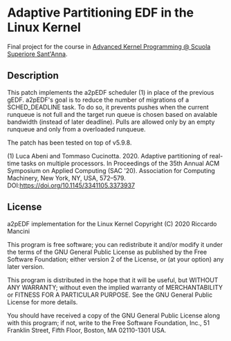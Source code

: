 # Adaptive Partitioning EDF in the Linux Kernel
Final project for the course in [Advanced Kernel Programming @ Scuola Superiore 
Sant'Anna](https://retis.santannapisa.it/luca/AKP/).

## Description
This patch implements the a2pEDF scheduler (1) in place
of the previous gEDF.
a2pEDF's goal is to reduce the number of migrations of a
SCHED_DEADLINE task. To do so, it prevents pushes when
the current runqueue is not full and the target run queue is
chosen based on avalable bandwidth (instead of later deadline).
Pulls are allowed only by an empty runqueue and only from a
overloaded runqueue.

The patch has been tested on top of v5.9.8.

(1) Luca Abeni and Tommaso Cucinotta. 2020. Adaptive partitioning of real-time tasks on multiple processors. In Proceedings of the 35th Annual ACM Symposium on Applied Computing (SAC '20). Association for Computing Machinery, New York, NY, USA, 572–579. DOI:https://doi.org/10.1145/3341105.3373937

## License
a2pEDF implementation for the Linux Kernel
Copyright (C) 2020  Riccardo Mancini

This program is free software; you can redistribute it and/or modify
it under the terms of the GNU General Public License as published by
the Free Software Foundation; either version 2 of the License, or
(at your option) any later version.

This program is distributed in the hope that it will be useful,
but WITHOUT ANY WARRANTY; without even the implied warranty of
MERCHANTABILITY or FITNESS FOR A PARTICULAR PURPOSE.  See the
GNU General Public License for more details.

You should have received a copy of the GNU General Public License along
with this program; if not, write to the Free Software Foundation, Inc.,
51 Franklin Street, Fifth Floor, Boston, MA 02110-1301 USA.
